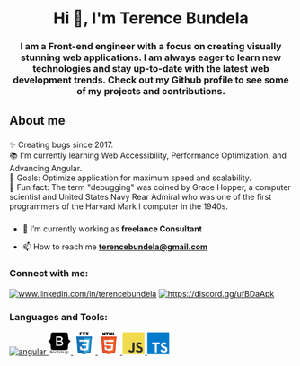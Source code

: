 <h1 align="center">Hi 👋, I'm Terence Bundela</h1>
<h3 align="center">I am a Front-end engineer with a focus on creating visually stunning web applications. I am always eager to learn new technologies and stay up-to-date with the latest web development trends. Check out my Github profile to see some of my projects and contributions.</h3>

<h2 align="left">About me</h2>

###

<p align="left">✨ Creating bugs since 2017.<br>📚 I'm currently learning Web Accessibility, Performance Optimization, and Advancing Angular.<br>🎯 Goals: Optimize application for maximum speed and scalability.<br>🎲 Fun fact: The term "debugging" was coined by Grace Hopper, a computer scientist and United States Navy Rear Admiral who was one of the first programmers of the Harvard Mark I computer in the 1940s.</p>

###

- 🔭 I’m currently working as **freelance Consultant**

- 📫 How to reach me **terencebundela@gmail.com**

<h3 align="left">Connect with me:</h3>
<p align="left">
<a href="https://linkedin.com/in/www.linkedin.com/in/terencebundela" target="blank"><img align="center" src="https://raw.githubusercontent.com/rahuldkjain/github-profile-readme-generator/master/src/images/icons/Social/linked-in-alt.svg" alt="www.linkedin.com/in/terencebundela" height="30" width="40" /></a>
<a href="https://discord.gg/https://discord.gg/ufBDaApk" target="blank"><img align="center" src="https://raw.githubusercontent.com/rahuldkjain/github-profile-readme-generator/master/src/images/icons/Social/discord.svg" alt="https://discord.gg/ufBDaApk" height="30" width="40" /></a>
</p>

<h3 align="left">Languages and Tools:</h3>
<p align="left"> <a href="https://angular.io" target="_blank" rel="noreferrer"> <img src="https://angular.io/assets/images/logos/angular/angular.svg" alt="angular" width="40" height="40"/> </a> <a href="https://getbootstrap.com" target="_blank" rel="noreferrer"> <img src="https://raw.githubusercontent.com/devicons/devicon/master/icons/bootstrap/bootstrap-plain-wordmark.svg" alt="bootstrap" width="40" height="40"/> </a> <a href="https://www.w3schools.com/css/" target="_blank" rel="noreferrer"> <img src="https://raw.githubusercontent.com/devicons/devicon/master/icons/css3/css3-original-wordmark.svg" alt="css3" width="40" height="40"/> </a> <a href="https://www.w3.org/html/" target="_blank" rel="noreferrer"> <img src="https://raw.githubusercontent.com/devicons/devicon/master/icons/html5/html5-original-wordmark.svg" alt="html5" width="40" height="40"/> </a> <a href="https://developer.mozilla.org/en-US/docs/Web/JavaScript" target="_blank" rel="noreferrer"> <img src="https://raw.githubusercontent.com/devicons/devicon/master/icons/javascript/javascript-original.svg" alt="javascript" width="40" height="40"/> </a> <a href="https://www.typescriptlang.org/" target="_blank" rel="noreferrer"> <img src="https://raw.githubusercontent.com/devicons/devicon/master/icons/typescript/typescript-original.svg" alt="typescript" width="40" height="40"/> </a> </p>

